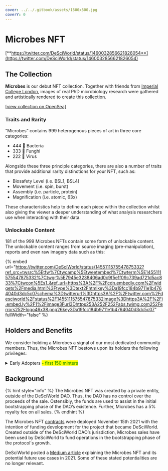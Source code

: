 ```yaml
---
cover: ../../.gitbook/assets/1500x500.jpg
coverY: 0
---
```


# Microbes NFT

[**https://twitter.com/DeSciWorld/status/1460032856621826054**](https://twitter.com/DeSciWorld/status/1460032856621826054)

## **The Collection**

**Microbes** is our debut NFT collection. Together with friends from [Imperial College London](https://www.imperial.ac.uk/news/232035/boosted-economy-decentralised-science-news-from/), images of real PhD microbiology research were gathered and artistically rendered to create this collection.

[\[view collection on OpenSea\]](https://opensea.io/collection/desciworldmicrobes)

### Traits and Rarity <a href="#b461" id="b461"></a>

“Microbes” contains 999 heterogenous pieces of art in three core categories:

* 444 🧫 Bacteria
* 333 🍄 Funghi
* 222 🦠 Virus

Alongside these three principle categories, there are also a number of traits that provide additional rarity distinctions for your NFT, such as:

* Biosafety Level (i.e. BSL1, BSL4)
* Movement (i.e. spin, burst)
* Assembly (i.e. particle, protein)
* Magnification (i.e. atomic, 63x)

These characteristics help to define each piece within the collection whilst also giving the viewer a deeper understanding of what analysis researchers use when interacting with their data.

### Unlockable Content <a href="#id-30b2" id="id-30b2"></a>

181 of the 999 Microbes NFTs contain some form of unlockable content. The unlockable content ranges from source imaging (pre-manipulation), reports and even raw imagery data such as this:

{% embed url="https://twitter.com/DeSciWorld/status/1455111575547875332?ref_src=twsrc%5Etfw%7Ctwcamp%5Etweetembed%7Ctwterm%5E1455111575547875332%7Ctwgr%5E7945e3238406ad0c9f5e1f09c739ad721d5ac833%7Ctwcon%5Es1_&ref_url=https%3A%2F%2Fcdn.embedly.com%2Fwidgets%2Fmedia.html%3Ftype%3Dtext2Fhtmlkey%3Da19fcc184b9711e1b4764040d3dc5c07schema%3Dtwitterurl%3Dhttps3A%2F%2Ftwitter.com%2Fdesciworld%2Fstatus%2F1455111575547875332image%3Dhttps3A%2F%2Fi.embed.ly%2F1%2Fimage3Furl3Dhttps253A252F252Fabs.twimg.com252Ferrors252Flogo46x38.png26key3Da19fcc184b9711e1b4764040d3dc5c07" fullWidth="false" %}

## Holders and Benefits

We consider holding a Microbes a signal of our most dedicated community members. Thus, the Microbes NFT bestows upon its holders the following privileges:

<details>

<summary>Early Adopters <mark style="color:green;">- first 150 minters</mark></summary>

View more information [here](early-adopter-rights.md).

</details>

## Background

{% hint style="info" %}
The Microbes NFT was created by a private entity, outside of the DeSciWorld DAO. Thus, the DAO has no control over the proceeds of the sale. Ostensibly, the funds are used to assist in the initial bootstrapping phase of the DAO’s existence. Further, Microbes has a 5% royalty fee on all sales.
{% endhint %}

The Microbes NFT [contracts](https://etherscan.io/tx/0x61c300639534a3cba4c73b515f185ef54ac32e2a74fe509f6317833bd4fc1227) were deployed November 15th 2021 with the intention of funding development for the project that became DeSciWorld. Created outside of the DeSciWorld DAO’s jurisdiction, Microbes sales have been used by DeSciWorld to fund operations in the bootstrapping phase of the protocol's growth.&#x20;

DeSciWorld posted a [Medium article](https://medium.com/desciworld/launch-day-microbes-nft-a9ecc0d1d61e) explaining the Microbes NFT and its potential future use cases in 2021. Some of these stated potentialities are no longer relevant.&#x20;
